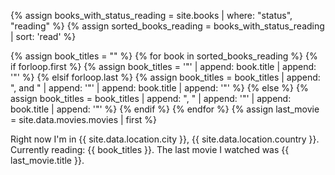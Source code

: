 {% assign books_with_status_reading = site.books | where: "status", "reading" %}
{% assign sorted_books_reading = books_with_status_reading | sort: 'read' %}

{% assign book_titles = "" %}
{% for book in sorted_books_reading %}
  {% if forloop.first %}
    {% assign book_titles = '"' | append: book.title | append: '"' %}
  {% elsif forloop.last %}
    {% assign book_titles = book_titles | append: ", and " | append: '"' | append: book.title | append: '"' %}
  {% else %}
    {% assign book_titles = book_titles | append: ", " | append: '"' | append: book.title | append: '"' %}
  {% endif %}
{% endfor %}
{% assign last_movie = site.data.movies.movies | first %}


<div class="is-now">
    Right now I'm in {{ site.data.location.city }}, {{ site.data.location.country }}. Currently reading: {{ book_titles }}. The last movie I watched was {{ last_movie.title }}. <music-snitch data-username='javierarce' data-key ='78b4ae34c84de1d5fc6510338300bd78'></music-snitch>
</div>
